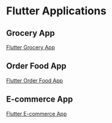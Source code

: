 # Flutter Applications

## Grocery App
[Flutter Grocery App](https://www.figma.com/design/s6VaZvoq1Ky2AqkcdMeVQQ/Flutter-Grocery-App?node-id=0-1&t=PtYHop2ooE8lyWBo-1)

## Order Food App
[Flutter Order Food App](https://www.figma.com/design/pWrAqZiEgxudZ2sGSJ7IVX/Order-Food-Flutter-App?t=PtYHop2ooE8lyWBo-1)

## E-commerce App
[Flutter E-commerce App](https://www.figma.com/design/89xUitMJ0OVKv1X7qblj2A/E-comerce-Flutter-App?t=PtYHop2ooE8lyWBo-1)

